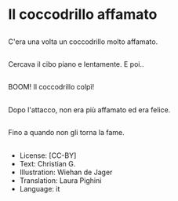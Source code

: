 # Il coccodrillo affamato

##
C'era una volta un coccodrillo molto affamato.

##
Cercava il cibo piano e lentamente. E poi..

##
BOOM! Il coccodrillo colpì!

##
Dopo l'attacco, non era più affamato ed era felice.

##
Fino a quando non gli torna la fame.

##
* License: [CC-BY]
* Text: Christian G.
* Illustration: Wiehan de Jager
* Translation: Laura Pighini
* Language: it
